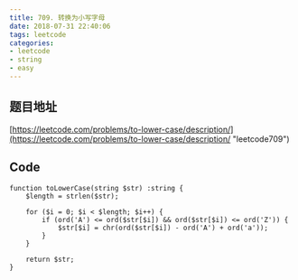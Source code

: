 ```yaml
---
title: 709. 转换为小写字母
date: 2018-07-31 22:40:06
tags: leetcode
categories:
- leetcode
- string
- easy
---
```

## 题目地址
[https://leetcode.com/problems/to-lower-case/description/](https://leetcode.com/problems/to-lower-case/description/ "leetcode709")

## Code
```
function toLowerCase(string $str) :string {
    $length = strlen($str);

    for ($i = 0; $i < $length; $i++) {
        if (ord('A') <= ord($str[$i]) && ord($str[$i]) <= ord('Z')) {
            $str[$i] = chr(ord($str[$i]) - ord('A') + ord('a'));
        }
    }

    return $str;
}
```
